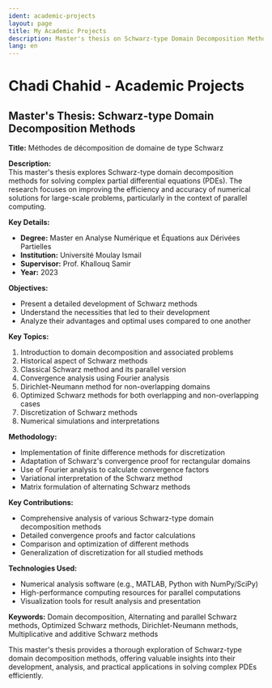 ```yaml
---
ident: academic-projects
layout: page
title: My Academic Projects
description: Master's thesis on Schwarz-type Domain Decomposition Methods
lang: en
---
```


# Chadi Chahid - Academic Projects

## Master's Thesis: Schwarz-type Domain Decomposition Methods

**Title:** Méthodes de décomposition de domaine de type Schwarz

**Description:**  
This master's thesis explores Schwarz-type domain decomposition methods for solving complex partial differential equations (PDEs). The research focuses on improving the efficiency and accuracy of numerical solutions for large-scale problems, particularly in the context of parallel computing.

**Key Details:**
- **Degree:** Master en Analyse Numérique et Équations aux Dérivées Partielles
- **Institution:** Université Moulay Ismail
- **Supervisor:** Prof. Khallouq Samir
- **Year:** 2023

**Objectives:**
- Present a detailed development of Schwarz methods
- Understand the necessities that led to their development
- Analyze their advantages and optimal uses compared to one another

**Key Topics:**
1. Introduction to domain decomposition and associated problems
2. Historical aspect of Schwarz methods
3. Classical Schwarz method and its parallel version
4. Convergence analysis using Fourier analysis
5. Dirichlet-Neumann method for non-overlapping domains
6. Optimized Schwarz methods for both overlapping and non-overlapping cases
7. Discretization of Schwarz methods
8. Numerical simulations and interpretations

**Methodology:**
- Implementation of finite difference methods for discretization
- Adaptation of Schwarz's convergence proof for rectangular domains
- Use of Fourier analysis to calculate convergence factors
- Variational interpretation of the Schwarz method
- Matrix formulation of alternating Schwarz methods

**Key Contributions:**
- Comprehensive analysis of various Schwarz-type domain decomposition methods
- Detailed convergence proofs and factor calculations
- Comparison and optimization of different methods
- Generalization of discretization for all studied methods

**Technologies Used:**
- Numerical analysis software (e.g., MATLAB, Python with NumPy/SciPy)
- High-performance computing resources for parallel computations
- Visualization tools for result analysis and presentation

**Keywords:** 
Domain decomposition, Alternating and parallel Schwarz methods, Optimized Schwarz methods, Dirichlet-Neumann methods, Multiplicative and additive Schwarz methods

This master's thesis provides a thorough exploration of Schwarz-type domain decomposition methods, offering valuable insights into their development, analysis, and practical applications in solving complex PDEs efficiently.
